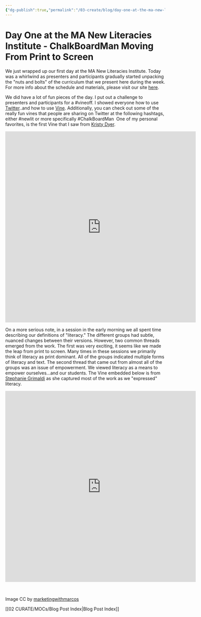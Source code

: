 ```yaml
---
{"dg-publish":true,"permalink":"/03-create/blog/day-one-at-the-ma-new-literacies-institute-chalk-board-man-moving-from-print-to-screen/","title":"Day One at the MA New Literacies Institute - ChalkBoardMan Moving From Print to Screen","tags":["chalkboardman","new-literacies"]}
---
```


# Day One at the MA New Literacies Institute - ChalkBoardMan Moving From Print to Screen

We just wrapped up our first day at the MA New Literacies Institute. Today was a whirlwind as presenters and participants gradually started unpacking the "nuts and bolts" of the curriculum that we present here during the week. For more info about the schedule and materials, please visit our site [here](http://mnli.org/mnli13/).

We did have a lot of fun pieces of the day. I put out a challenge to presenters and participants for a #vineoff. I showed everyone how to use [Twitter](https://sites.google.com/site/textsandtools/techtutorials/social-networks/twitter)..and how to use [Vine](https://vine.co/). Additionally, you can check out some of the really fun vines that people are sharing on Twitter at the following hashtags, either #newlit or more specifically #ChalkBoardMan  One of my personal favorites, is the first Vine that I saw from [Kristy Dyer](https://twitter.com/Kdyer1).

<iframe src="https://vine.co/v/hb671b7Aexh/embed/simple" height="600" width="600" frameborder="0"></iframe>

On a more serious note, in a session in the early morning we all spent time describing our definitions of "literacy." The different groups had subtle, nuanced changes between their versions. However, two common threads emerged from the work. The first was very exciting, it seems like we made the leap from print to screen. Many times in these sessions we primarily think of literacy as print dominant. All of the groups indicated multiple forms of literacy and text. The second thread that came out from almost all of the groups was an issue of empowerment. We viewed literacy as a means to empower ourselves...and our students. The Vine embedded below is from [Stephanie Grimaldi](https://twitter.com/mommygrim) as she captured most of the work as we "expressed" literacy.

<iframe src="https://vine.co/v/hb66tOVvjMD/embed/simple" height="600" width="600" frameborder="0"></iframe>

<script charset="utf-8" type="text/javascript" src="//platform.vine.co/static/scripts/embed.js" async></script>

 

Image CC by [marketingwithmarcos](http://marketingwithmarcos.com/page/2/)

[[02 CURATE/MOCs/Blog Post Index\|Blog Post Index]]